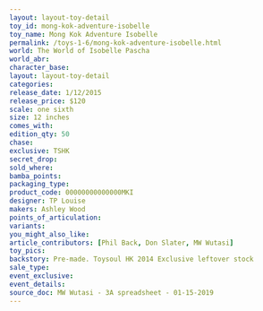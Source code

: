 ```yaml
---
layout: layout-toy-detail 
toy_id: mong-kok-adventure-isobelle
toy_name: Mong Kok Adventure Isobelle
permalink: /toys-1-6/mong-kok-adventure-isobelle.html
world: The World of Isobelle Pascha
world_abr: 
character_base: 
layout: layout-toy-detail
categories: 
release_date: 1/12/2015
release_price: $120 
scale: one sixth
size: 12 inches
comes_with: 
edition_qty: 50
chase: 
exclusive: TSHK
secret_drop: 
sold_where: 
bamba_points: 
packaging_type: 
product_code: 00000000000000MKI
designer: TP Louise
makers: Ashley Wood
points_of_articulation: 
variants: 
you_might_also_like: 
article_contributors: [Phil Back, Don Slater, MW Wutasi]
toy_pics: 
backstory: Pre-made. Toysoul HK 2014 Exclusive leftover stock
sale_type: 
event_exclusive: 
event_details: 
source_doc: MW Wutasi - 3A spreadsheet - 01-15-2019
---
```

